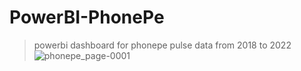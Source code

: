 # PowerBI-PhonePe
> powerbi dashboard for phonepe pulse data from 2018 to 2022
![phonepe_page-0001](https://github.com/Vengatesan-K/PowerBI-PhonePe/assets/128688827/ecad7608-d97e-4029-b347-35a34ef2b0ca)

